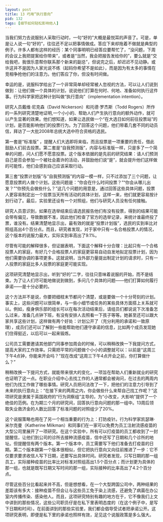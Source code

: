 ```yaml
---
layout: post
title: 13 巧用“执行意向”
pid: 132
tags: [细节如何轻松影响他人]
---
```

当我们努力去说服别人采取行动时，一句“好的”大概是最悦耳的声音了。可是，单是让人说一句“好的”，往往还不足以把事情做成。答应下来却拖着不做就是典型的例子。许多人都有这样的经历：某个同事明明已经答应要帮忙了，“没问题，下周的会议上我把提案给你带来”，或者是“当然，我会把报告发给你的”，要么就是“交给我吧，我很乐意帮你联系那个新来的副总”，但说完之后，却迟迟不见动静。或许这并不是因为人家光说不练（起码你希望不是如此），而是因为有太多的事情在竞相争抢他们的注意力。他们答应了你，但没有时间做。

幸运的是，说服科学给出了一个非常简单却经常被人忽视的方法，可以让人们说到做到：让他们做一个具体的计划，说说他们打算在何时、何地、准备如何执行这件事。行为科学家把这种计划叫做“执行意向”（implementation intention）。

研究人员戴维·尼克森（David Nickerson）和托德·罗杰斯（Todd Rogers）所作的一系列研究清楚地证明,一个小小的、帮助人们产生执行意向的额外动作，就可以产生显著的效果。他们想知道，如果让选民做一个“在大选日如何前往投票站”的计划，是否能影响他们的投票行为。为了回答这个问题，他们带着几套不同的动员信，拜访了一大批2008年总统大选中符合资格的选民。

第一套是“标准版” ，提醒人们大选即将来临，而且投票是一项重要的责任，借此鼓励人们前去投票。第二套是“自我预测版”，内容与标准版一样，只是多了一个简单的问题，问人们愿不愿意投票。这个版本依据的是先前的研究结果：请人们预测自己是否会参加一个被社会嘉许的活动，并鼓励他们说“是”，就会提升他们这样做的可能性，他们会感到自己应该采取行动。

第三套“投票计划版”与“自我预测版”的内容一模一样，只不过添加了三个问题，让愿意投票的人做个计划。这些问题是：“你会在什么时间投票？”“你会从哪儿出发？”“你预先会做些什么？”这几个问题的用意是，通过回答这些具体问题，投票人更容易制定出一个投票当天所有活动的具体计划，这样一来，他们就更容易按计划行动了。最后，实验里还设有一个对照组，他们与研究人员没有任何接触。

研究人员意识到，如果在选举结束后请选民报告他们有没有投票，得到的结果可能会带有偏见，导致数据不准，因此他们检查了官方的选举记录，来统计谁最终投了票，谁没有。结果清楚地显示出，最有效的就是“投票计划版”，选民的实到率比对照组高出4个百分点。而且，研究者发现，对于家中只有一名合格投票人的情况，这个版本的说服力最大，实际实到率高出了9.1%。

尽管有可能的解释很多，但证据表明，下面这个解释十分合理：比起只有一个合格投票人的家庭，有好几个合格投票人的家庭更容易自动自发地拟定投票计划，因为他们需要协调的事项更多。这就说明，当外部力量提出制定计划的请求时，只有一人投票的家庭比多人投票的家庭更可能实现。

这项研究清楚地显示出，听到“好的”二字，往往只意味着说服的开始，而不是结束。为了让人们尽可能地做说到做到，多问几个具体的问题——他们打算如何履行承诺——是十分必要的。

这个方法并不是说，你要把细枝末节都问个清楚，或是要做一个十分苛刻的计划。事实上，这些问题可以很简单，与一些小细节或任务的某些具体方面搭上关系就可以。例如，瘦身俱乐部的组长可以在每次活动结束后，请组员们都说说下次准备怎么过来，准备几点钟下班，有没有安排人去照看一下孩子等等。她甚至还可以跟大家共享这些计划，这样做有两个好处：计划公开了（充分利用的承诺和一致原理），成员们还可以了解到一些能帮助他们遵守承诺的信息，比如两个成员发现她们住得挺近，以后可以一起来锻炼。

公司员工需要邀请其他部门同事参加周会的时候，可以稍稍改换一下我提问方式，提高大家的工作效率。只需把平常的问题做个小小的调整就可以：以前是“这周三下午4点钟，你能来开会吗？”现在改成“这周三下午4点开会之前，你打算做什么？”

稍稍改换一下提问方式，就能带来很大的变化，一项旨在帮助人们重新就业的研究也证明了这一点。在职业介绍中心去找工作的人通常都会被询问，在过去的两周内他们为找工作做了哪些事情。研究人员把问法改了一下，把他们的注意力引导到了未来的执行意向上：“在接下来的两周之内，你会做些什么来帮自己找工作呢？”这项研究是隶属于英国政府的“行为洞察组”主导的，为“小改变，大影响”提供了一个绝佳的范例。在为期三个月的研究间，回答执行意向问题的那一组中。13周后领取失业救济金的人数比回答了标准问题的对照组少了20%。

这个说服策略也用在了另一个相当重要的行为上：打防疫针。行为科学家凯瑟琳·米尔克曼（Katherine Milkman）和同事们在一家可以免费为员工注射流感疫苗的大型公司里展开了一项研究。在这个实验中，所有可以打疫苗的员工都收到了一封提醒信，让他们到公司的诊所去接种流感疫苗，信中还写了日期和几个诊所的地址。但提醒信有两个版本。第一个版本中，员工需要写下他们准备去打疫苗的日期。第二个版本跟第一个版本很相似，但它把执行意向又向往前推进了一步：它不仅要求要求收信人写下日期，还要写出具体时间。研究者发现，只写日期的那一组员工，实际接种疫苗的比率比对标准对照组高出1.5个百分点；而计划更为具体的那一组，也就是既写日期又写时间的那一组，实际接种的比率高出了4.2个百分点。

尽管这些百分比看起来并不高，但是想想看，在一个大型跨国公司中，两种结果的差距该有多大：接种疫苗不但会让与这些员工免于染上流感，还避免了病菌在办公室内传播传染、感染他人。而且，这项研究特别有趣的地方在于，它不像我们上文中讲到的那些情况，这些公司职员仔是在私下里表明态度的（在这个例子中，是写下日期和时间）。在前面讲到的那些实验里，我们都会倡导受试者把承诺公开。这项研究表明，即便是私下里的承诺也照样有效，足见这个说服政策是多么强大。
